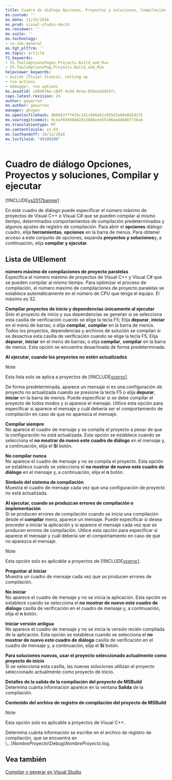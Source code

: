 ```yaml
---
title: Cuadro de diálogo Opciones, Proyectos y soluciones, Compilación y ejecución | Documentos de Microsoft
ms.custom: ''
ms.date: 11/15/2016
ms.prod: visual-studio-dev14
ms.reviewer: ''
ms.suite: ''
ms.technology:
- vs-ide-general
ms.tgt_pltfrm: ''
ms.topic: article
f1_keywords:
- VS.ToolsOptionsPages.Projects.Build_and_Run
- VS.ToolsOptionsPag.Projects.Build_and_Run
helpviewer_keywords:
- builds [Visual Studio], setting up
- run actions
- debugger, run options
ms.assetid: c884976e-c0df-4c6d-8e3a-856ea2bd547c
caps.latest.revision: 24
author: gewarren
ms.author: gewarren
manager: ghogen
ms.openlocfilehash: 9669437ff47bc141c898a61c055b3a0de8d5d235
ms.sourcegitcommit: 9ceaf69568d61023868ced59108ae4dd46f720ab
ms.translationtype: MT
ms.contentlocale: es-ES
ms.lasthandoff: 10/12/2018
ms.locfileid: "49189298"
---
```

# <a name="options-dialog-box--projects-and-solutions-build-and-run"></a>Cuadro de diálogo Opciones, Proyectos y soluciones, Compilar y ejecutar
[!INCLUDE[vs2017banner](../../includes/vs2017banner.md)]

  
En este cuadro de diálogo puede especificar el número máximo de proyectos de Visual C++ o Visual C# que se pueden compilar al mismo tiempo, determinados comportamientos de compilación predeterminados y algunos ajustes de registro de compilación. Para abrir el **opciones** diálogo cuadro, elija **herramientas**, **opciones** en la barra de menús. Para obtener acceso a este conjunto de opciones, expanda **proyectos y soluciones**y, a continuación, elija **compilar y ejecutar**.  
  
## <a name="uielement-list"></a>Lista de UIElement  
 **número máximo de compilaciones de proyecto paralelas**  
 Especifica el número máximo de proyectos de Visual C++ y Visual C# que se pueden compilar al mismo tiempo. Para optimizar el proceso de compilación, el número máximo de compilaciones de proyecto paralelas se establece automáticamente en el número de CPU que tenga el equipo. El máximo es 32.  
  
 **Compilar proyectos de inicio y dependencias únicamente al ejecutar**  
 Solo el proyecto de inicio y sus dependencias se generan si se selecciona esta casilla de verificación cuando se elige la tecla F5; Elija **depurar**, **iniciar** en el menú de barras; o elija **compilar**, **compilar** en la barra de menús. Todos los proyectos, dependencias y archivos de solución se compilan si se desactiva esta casilla de verificación cuando se elige la tecla F5; Elija **depurar**, **iniciar** en el menú de barras; o elija **compilar**, **compilar** en la barra de menús. Esta opción se encuentra desactivada de forma predeterminada.  
  
 **Al ejecutar, cuando los proyectos no estén actualizados**  
 > [!NOTE]
>  Esta lista solo se aplica a proyectos de [!INCLUDE[vcprvc](../../includes/vcprvc-md.md)].  
  
 De forma predeterminada, aparece un mensaje si es una configuración de proyecto no actualizada cuando se presione la tecla F5 o elija **depurar**, **iniciar** en la barra de menús. Puede especificar si se debe compilar el proyecto de todos modos y si aparece el mensaje. Utilice esta opción para especificar si aparece el mensaje y cuál debería ser el comportamiento de compilación en caso de que no aparezca el mensaje.  
  
 **Compilar siempre**  
 No aparece el cuadro de mensaje y se compila el proyecto a pesar de que la configuración no está actualizada. Esta opción se establece cuando se selecciona el **no mostrar de nuevo este cuadro de diálogo** en el mensaje y, a continuación, elija el **Sí** botón.  
  
 **No compilar nunca**  
 No aparece el cuadro de mensaje y no se compila el proyecto. Esta opción se establece cuando se selecciona el **no mostrar de nuevo este cuadro de diálogo** en el mensaje y, a continuación, elija el **n** botón.  
  
 **Símbolo del sistema de compilación**  
 Muestra el cuadro de mensaje cada vez que una configuración de proyecto no está actualizada.  
  
 **Al ejecutar, cuando se produzcan errores de compilación o implementación**  
 Si se producen errores de compilación cuando se inicia una compilación desde el **compilar** menú, aparece un mensaje. Puede especificar si desea proceder a iniciar la aplicación y si aparece el mensaje cada vez que se producen errores de compilación. Utilice esta opción para especificar si aparece el mensaje y cuál debería ser el comportamiento en caso de que no aparezca el mensaje.  
  
> [!NOTE]
>  Esta opción solo es aplicable a proyectos de [!INCLUDE[vcprvc](../../includes/vcprvc-md.md)].  
  
 **Preguntar al iniciar**  
 Muestra un cuadro de mensaje cada vez que se producen errores de compilación.  
  
 **No iniciar**  
 No aparece el cuadro de mensaje y no se inicia la aplicación. Esta opción se establece cuando se selecciona el **no mostrar de nuevo este cuadro de diálogo** casilla de verificación en el cuadro de mensaje y, a continuación, elija el **n** botón.  
  
 **Iniciar versión antigua**  
 No aparece el cuadro de mensaje y no se inicia la versión recién compilada de la aplicación. Esta opción se establece cuando se selecciona el **no mostrar de nuevo este cuadro de diálogo** casilla de verificación en el cuadro de mensaje y, a continuación, elija el **Sí** botón.  
  
 **Para soluciones nuevas, usar el proyecto seleccionado actualmente como proyecto de inicio**  
 Si se selecciona esta casilla, las nuevas soluciones utilizan el proyecto seleccionado actualmente como proyecto de inicio.  
  
 **Detalles de la salida de la compilación del proyecto de MSBuild**  
 Determina cuánta información aparece en la ventana **Salida** de la compilación.  
  
 **Contenido del archivo de registro de compilación del proyecto de MSBuild**  
 > [!NOTE]
>  Esta opción solo es aplicable a proyectos de Visual C++.  
  
 Determina cuánta información se escribe en el archivo de registro de compilación, que se encuentra en \\...\\*NombreProyecto*\Debug\\*NombreProyecto*.log.  
  
## <a name="see-also"></a>Vea también  
 [Compilar y generar en Visual Studio](../../ide/compiling-and-building-in-visual-studio.md)



